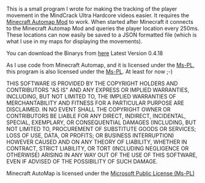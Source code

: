 This is a small program I wrote for making the tracking of the player 
movement in the MindCrack Ultra Hardcore videos easier.
It requires the [Minecraft Automap Mod]( http://www.minecraftam.com) to work.
When started after Minecraft it connects to the Minecraft Automap Mod and queries 
the player location every 250ms. These locations can now easily be saved to a JSON 
formatted file (which is what I use in my maps for displaying the movements).

You can download the Binarys from [here]( http://46.38.243.240/uhc/UHC-Tracker_V0.4.18.zip )
Latest Version 0.4.18

As I use code from Minecraft Automap, and it is licensed under the [Ms-PL]( http://www.microsoft.com/opensource/licenses.mspx#Ms-PL), this program is also licensed under the [Ms-PL]( http://www.microsoft.com/opensource/licenses.mspx#Ms-PL). At least for now ;-)


THIS SOFTWARE IS PROVIDED BY THE COPYRIGHT HOLDERS AND CONTRIBUTORS "AS IS" 
AND ANY EXPRESS OR IMPLIED WARRANTIES, INCLUDING, BUT NOT LIMITED TO, THE 
IMPLIED WARRANTIES OF MERCHANTABILITY AND FITNESS FOR A PARTICULAR PURPOSE 
ARE DISCLAIMED. IN NO EVENT SHALL THE COPYRIGHT OWNER OR CONTRIBUTORS BE 
LIABLE FOR ANY DIRECT, INDIRECT, INCIDENTAL, SPECIAL, EXEMPLARY, OR 
CONSEQUENTIAL DAMAGES (INCLUDING, BUT NOT LIMITED TO, PROCUREMENT OF 
SUBSTITUTE GOODS OR SERVICES; LOSS OF USE, DATA, OR PROFITS; OR BUSINESS 
INTERRUPTION) HOWEVER CAUSED AND ON ANY THEORY OF LIABILITY, WHETHER IN 
CONTRACT, STRICT LIABILITY, OR TORT (INCLUDING NEGLIGENCE OR OTHERWISE) ARISING 
IN ANY WAY OUT OF THE USE OF THIS SOFTWARE, EVEN IF ADVISED OF THE POSSIBILITY OF 
SUCH DAMAGE.

Minecraft AutoMap is licensed under the [Microsoft Public License (Ms-PL)](http://www.microsoft.com/opensource/licenses.mspx#Ms-PL)
